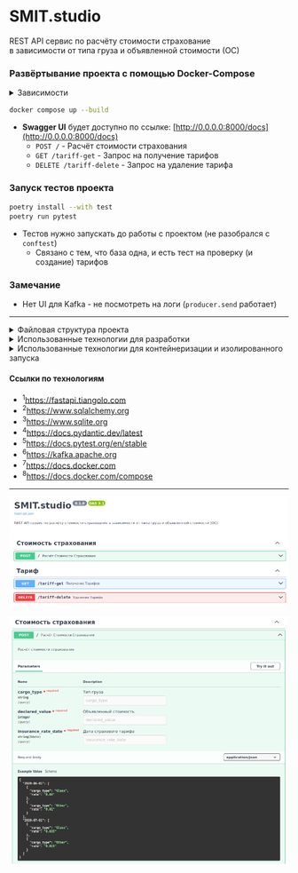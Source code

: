 # SMIT.studio

REST API сервис по расчёту стоимости страхование<br />
в зависимости от типа груза и объявленной стоимости (ОС)

### Развёртывание проекта с помощью Docker-Compose
<details>
<summary>Зависимости</summary>
<pre>
docker --version    # Docker version 27.3.1, build ce12230
poetry -V           # Poetry (version 1.8.3)
python -V           # Python 3.11.6
pytest -V           # pytest 8.3.3
</pre>
</details>

```bash
docker compose up --build
```

- **Swagger UI** будет доступно по ссылке: [http://0.0.0.0:8000/docs](http://0.0.0.0:8000/docs)
  - `POST /` - Расчёт стоимости страхования
  - `GET /tariff-get` - Запрос на получение тарифов
  - `DELETE /tariff-delete` - Запрос на удаление тарифа

### Запуск тестов проекта
```bash
poetry install --with test
poetry run pytest
```
- Тестов нужно запускать до работы с проектом (не разобрался с `conftest`)
  - Связано с тем, что база одна, и есть тест на проверку (и создание) тарифов

### Замечание
- Нет UI для Kafka - не посмотреть на логи (`producer.send` работает)

---

<details>
<summary>Файловая структура проекта</summary>
<pre>
tree -a -I "__pycache__|__init__.py|.idea|.pytest_cache|data" --dirsfirst
.
├── src
│   ├── core
│   │   ├── config.py
│   │   ├── dependencies.py
│   │   ├── lifespan.py
│   │   └── schemas.py
│   ├── database
│   │   ├── app.py
│   │   ├── crud.py
│   │   └── models.py
│   ├── logging
│   │   ├── app.py
│   │   └── kafka.py
│   ├── static
│   │   └── sqlite3.db
│   └── app.py
├── tests
│   ├── conftest.py
│   └── test_app.py
├── docker-compose.yml
├── Dockerfile
├── .dockerignore
├── .gitignore
├── poetry.lock
├── pyproject.toml
├── README.Docker.md
└── README.m
</pre>
</details>

<details>
<summary>Использованные технологии для разработки</summary>
<ul>
  <li>FastAPI<sup>1</sup></li>
  <li>SQLAlchemy<sup>2</sup></li>
  <li>sqlite3<sup>3</sup></li>
  <li>Pydantic<sup>4</sup></li>
  <li>pytest<sup>5</sup></li>
  <li>Apache Kafka<sup>6</sup></li>
</ul>
</details>

<details>
<summary>Использованные технологии для контейнеризации и изолированного запуска</summary>
<ul>
  <li>Docker<sup>7</sup></li>
  <li>Docker-Compose<sup>8</sup></li>
</ul>
</details>

#### Ссылки по технологиям
- <sup>1</sup>https://fastapi.tiangolo.com
- <sup>2</sup>https://www.sqlalchemy.org
- <sup>3</sup>https://www.sqlite.org
- <sup>4</sup>https://docs.pydantic.dev/latest
- <sup>5</sup>https://docs.pytest.org/en/stable
- <sup>6</sup>https://kafka.apache.org
- <sup>7</sup>https://docs.docker.com
- <sup>8</sup>https://docs.docker.com/compose

---
<p align="center"><img src="./data/rest-api.png" /></p>
<p align="center"><img src="./data/rest-api-ext.png" /></p>
